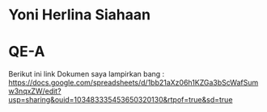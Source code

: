 # Yoni Herlina Siahaan


# QE-A

Berikut ini link Dokumen saya lampirkan bang : https://docs.google.com/spreadsheets/d/1bb21aXz06h1KZGa3bScWafSumw3nqxZW/edit?usp=sharing&ouid=103483335453650320130&rtpof=true&sd=true

